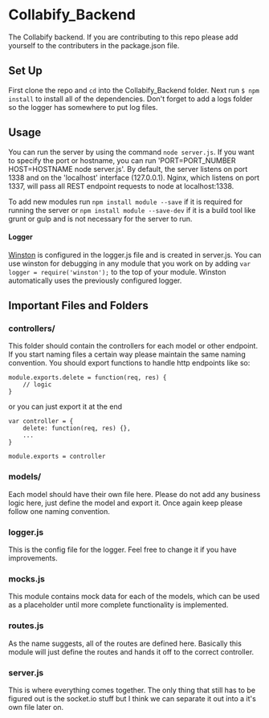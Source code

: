 # Collabify_Backend
The Collabify backend. If you are contributing to this repo please add yourself to the contributers in the package.json file.

## Set Up
First clone the repo and `cd` into the Collabify_Backend folder. Next run `$ npm install` to install all of the dependencies. Don't forget to add a logs folder so the logger has somewhere to put log files.

## Usage
You can run the server by using the command `node server.js`.  If you want to specify the port or hostname, you can run 'PORT=PORT_NUMBER HOST=HOSTNAME node server.js'.  By default, the server listens on port 1338 and on the 'localhost' interface (127.0.0.1).  Nginx, which listens on port 1337, will pass all REST endpoint requests to node at localhost:1338.

To add new modules run `npm install module --save` if it is required for running the server or `npm install module --save-dev` if it is a build tool like grunt or gulp and is not necessary for the server to run.

#### Logger
[Winston](https://github.com/winstonjs/winston "Winston docs") is configured in the logger.js file and is created in server.js. You can use winston for debugging in any module that you work on by adding `var logger = require('winston');` to the top of your module. Winston automatically uses the previously configured logger.

## Important Files and Folders

### controllers/
This folder should contain the controllers for each model or other endpoint. If you start naming files a certain way please maintain the same naming convention. You should export functions to handle http endpoints like so:
```
module.exports.delete = function(req, res) {
	// logic
}
```
or you can just export it at the end
```
var controller = {
	delete: function(req, res) {},
	...
}

module.exports = controller
```

### models/
Each model should have their own file here. Please do not add any business logic here, just define the model and export it. Once again keep please follow one naming convention.

### logger.js
This is the config file for the logger. Feel free to change it if you have improvements.

### mocks.js
This module contains mock data for each of the models, which can be used as a placeholder until more complete functionality is implemented.

### routes.js
As the name suggests, all of the routes are defined here. Basically this module will just define the routes and hands it off to the correct controller.

### server.js
This is where everything comes together. The only thing that still has to be figured out is the socket.io stuff but I think we can separate it out into a it's own file later on.